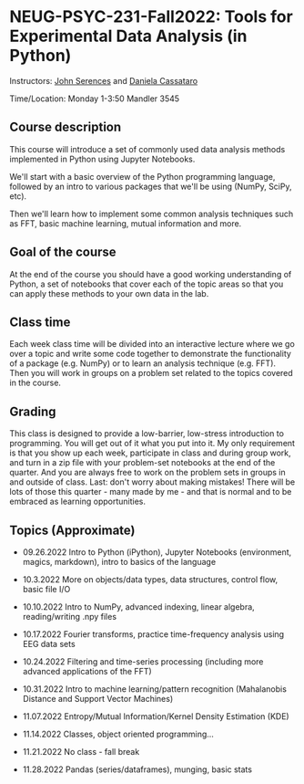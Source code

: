 # NEUG-PSYC-231-Fall2022: Tools for Experimental Data Analysis (in Python)

Instructors: [John Serences](mailto:jserences@ucsd.edu) and [Daniela Cassataro](mailto:dcassata@ucsd.edu)

Time/Location: Monday 1-3:50  Mandler 3545 

## Course description
This course will introduce a set of commonly used data analysis methods implemented in Python using Jupyter Notebooks. 

We'll start with a basic overview of the Python programming language, followed by an intro to various packages that we'll be using (NumPy, SciPy, etc). 

Then we'll learn how to implement some common analysis techniques such as FFT, basic machine learning, mutual information and more.  

## Goal of the course
At the end of the course you should have a good working understanding of Python, a set of notebooks that cover each of the topic areas so that you can apply these methods to your own data in the lab. 

## Class time
Each week class time will be divided into an interactive lecture where we go over a topic and write some code together to demonstrate the functionality of a package (e.g. NumPy) or to learn an analysis technique (e.g. FFT). Then you will work in groups on a problem set related to the topics covered in the course.

## Grading
This class is designed to provide a low-barrier, low-stress introduction to programming. You will get out of it what you put into it. My only requirement is that you show up each week, participate in class and during group work, and turn in a zip file with your problem-set notebooks at the end of the quarter. And you are always free to work on the problem sets in groups in and outside of class. Last: don't worry about making mistakes! There will be lots of those this quarter - many made by me - and that is normal and to be embraced as learning opportunities. 

## Topics (Approximate)
* 09.26.2022 Intro to Python (iPython), Jupyter Notebooks (environment, magics, markdown), intro to basics of the language

* 10.3.2022 More on objects/data types, data structures, control flow, basic file I/O

* 10.10.2022 Intro to NumPy, advanced indexing, linear algebra, reading/writing .npy files

* 10.17.2022 Fourier transforms, practice time-frequency analysis using EEG data sets 

* 10.24.2022 Filtering and time-series processing (including more advanced applications of the FFT)

* 10.31.2022 Intro to machine learning/pattern recognition (Mahalanobis Distance and Support Vector Machines) 

* 11.07.2022 Entropy/Mutual Information/Kernel Density Estimation (KDE)

* 11.14.2022 Classes, object oriented programming...

* 11.21.2022 No class - fall break

* 11.28.2022 Pandas (series/dataframes), munging, basic stats
